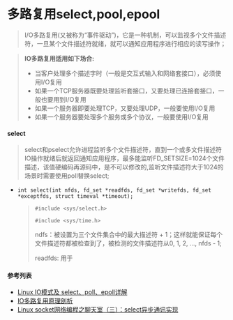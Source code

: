 # 多路复用select,pool,epool
>I/O多路复用(又被称为“事件驱动”)，它是一种机制，可以监视多个文件描述符，一旦某个文件描述符就绪，就可以通知应用程序进行相应的读写操作；

> **IO多路复用适用如下场合:**
> - 当客户处理多个描述字时（一般是交互式输入和网络套接口），必须使用I/O复用
> - 如果一个TCP服务器既要处理监听套接口，又要处理已连接套接口，一般也要用到I/O复用
> - 如果一个服务器即要处理TCP，又要处理UDP，一般要使用I/O复用
> - 如果一个服务器要处理多个服务或多个协议，一般要使用I/O复用

#### select
> select和pselect允许进程监听多个文件描述符，直到一个或多文件描述符IO操作就绪后就返回通知应用程序，最多能监听FD_SETSIZE=1024个文件描述，该值硬编码再源码中，是不可以修改的,监听文件描述符大于1024的场景时需要使用poll替换select;

- `int select(int nfds, fd_set *readfds, fd_set *writefds, fd_set *exceptfds, struct timeval *timeout);`
  > `#include <sys/select.h>`
  >
  > `#include <sys/time.h>`
  >
  > ndfs：被设置为三个文件集合中的最大描述符 + 1；这样就能保证每个文件描述符都被检查到了，被检测的文件描述符从0, 1, 2, ..., nfds - 1;
  >
  > readfds: 用于

#### 参考列表
- [Linux IO模式及 select、poll、epoll详解](https://segmentfault.com/a/1190000003063859)
- [IO多路复用原理剖析](https://juejin.im/post/59f9c6d66fb9a0450e75713f)
- [Linux socket网络编程之聊天室（三）：select异步通讯实现](https://blog.csdn.net/YEYUANGEN/article/details/6742109)

